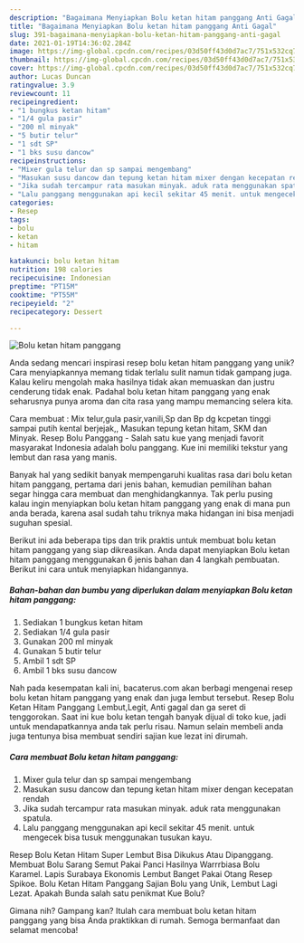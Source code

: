 ```yaml
---
description: "Bagaimana Menyiapkan Bolu ketan hitam panggang Anti Gagal"
title: "Bagaimana Menyiapkan Bolu ketan hitam panggang Anti Gagal"
slug: 391-bagaimana-menyiapkan-bolu-ketan-hitam-panggang-anti-gagal
date: 2021-01-19T14:36:02.284Z
image: https://img-global.cpcdn.com/recipes/03d50ff43d0d7ac7/751x532cq70/bolu-ketan-hitam-panggang-foto-resep-utama.jpg
thumbnail: https://img-global.cpcdn.com/recipes/03d50ff43d0d7ac7/751x532cq70/bolu-ketan-hitam-panggang-foto-resep-utama.jpg
cover: https://img-global.cpcdn.com/recipes/03d50ff43d0d7ac7/751x532cq70/bolu-ketan-hitam-panggang-foto-resep-utama.jpg
author: Lucas Duncan
ratingvalue: 3.9
reviewcount: 11
recipeingredient:
- "1 bungkus ketan hitam"
- "1/4 gula pasir"
- "200 ml minyak"
- "5 butir telur"
- "1 sdt SP"
- "1 bks susu dancow"
recipeinstructions:
- "Mixer gula telur dan sp sampai mengembang"
- "Masukan susu dancow dan tepung ketan hitam mixer dengan kecepatan rendah"
- "Jika sudah tercampur rata masukan minyak. aduk rata menggunakan spatula."
- "Lalu panggang menggunakan api kecil sekitar 45 menit. untuk mengecek bisa tusuk menggunakan tusukan kayu."
categories:
- Resep
tags:
- bolu
- ketan
- hitam

katakunci: bolu ketan hitam 
nutrition: 198 calories
recipecuisine: Indonesian
preptime: "PT15M"
cooktime: "PT55M"
recipeyield: "2"
recipecategory: Dessert

---
```



![Bolu ketan hitam panggang](https://img-global.cpcdn.com/recipes/03d50ff43d0d7ac7/751x532cq70/bolu-ketan-hitam-panggang-foto-resep-utama.jpg)

Anda sedang mencari inspirasi resep bolu ketan hitam panggang yang unik? Cara menyiapkannya memang tidak terlalu sulit namun tidak gampang juga. Kalau keliru mengolah maka hasilnya tidak akan memuaskan dan justru cenderung tidak enak. Padahal bolu ketan hitam panggang yang enak seharusnya punya aroma dan cita rasa yang mampu memancing selera kita.

Cara membuat : Mix telur,gula pasir,vanili,Sp dan Bp dg kcpetan tinggi sampai putih kental berjejak,, Masukan tepung ketan hitam, SKM dan Minyak. Resep Bolu Panggang - Salah satu kue yang menjadi favorit masyarakat Indonesia adalah bolu panggang. Kue ini memiliki tekstur yang lembut dan rasa yang manis.

Banyak hal yang sedikit banyak mempengaruhi kualitas rasa dari bolu ketan hitam panggang, pertama dari jenis bahan, kemudian pemilihan bahan segar hingga cara membuat dan menghidangkannya. Tak perlu pusing kalau ingin menyiapkan bolu ketan hitam panggang yang enak di mana pun anda berada, karena asal sudah tahu triknya maka hidangan ini bisa menjadi suguhan spesial.


Berikut ini ada beberapa tips dan trik praktis untuk membuat bolu ketan hitam panggang yang siap dikreasikan. Anda dapat menyiapkan Bolu ketan hitam panggang menggunakan 6 jenis bahan dan 4 langkah pembuatan. Berikut ini cara untuk menyiapkan hidangannya.

<!--inarticleads1-->

##### Bahan-bahan dan bumbu yang diperlukan dalam menyiapkan Bolu ketan hitam panggang:

1. Sediakan 1 bungkus ketan hitam
1. Sediakan 1/4 gula pasir
1. Gunakan 200 ml minyak
1. Gunakan 5 butir telur
1. Ambil 1 sdt SP
1. Ambil 1 bks susu dancow


Nah pada kesempatan kali ini, bacaterus.com akan berbagi mengenai resep bolu ketan hitam panggang yang enak dan juga lembut tersebut. Resep Bolu Ketan Hitam Panggang Lembut,Legit, Anti gagal dan ga seret di tenggorokan. Saat ini kue bolu ketan tengah banyak dijual di toko kue, jadi untuk mendapatkannya anda tak perlu risau. Namun selain membeli anda juga tentunya bisa membuat sendiri sajian kue lezat ini dirumah. 

<!--inarticleads2-->

##### Cara membuat Bolu ketan hitam panggang:

1. Mixer gula telur dan sp sampai mengembang
1. Masukan susu dancow dan tepung ketan hitam mixer dengan kecepatan rendah
1. Jika sudah tercampur rata masukan minyak. aduk rata menggunakan spatula.
1. Lalu panggang menggunakan api kecil sekitar 45 menit. untuk mengecek bisa tusuk menggunakan tusukan kayu.


Resep Bolu Ketan Hitam Super Lembut Bisa Dikukus Atau Dipanggang. Membuat Bolu Sarang Semut Pakai Panci Hasilnya Warrrbiasa Bolu Karamel. Lapis Surabaya Ekonomis Lembut Banget Pakai Otang Resep Spikoe. Bolu Ketan Hitam Panggang Sajian Bolu yang Unik, Lembut Lagi Lezat. Apakah Bunda salah satu penikmat Kue Bolu? 

Gimana nih? Gampang kan? Itulah cara membuat bolu ketan hitam panggang yang bisa Anda praktikkan di rumah. Semoga bermanfaat dan selamat mencoba!
